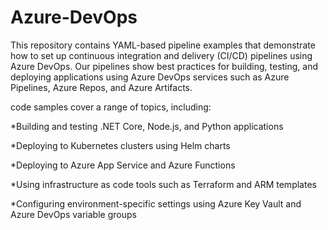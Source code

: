 # Azure-DevOps
This repository contains YAML-based pipeline examples that demonstrate how to set up continuous integration and delivery (CI/CD) pipelines using Azure DevOps. Our pipelines show best practices for building, testing, and deploying applications using Azure DevOps services such as Azure Pipelines, Azure Repos, and Azure Artifacts.

code samples cover a range of topics, including:

*Building and testing .NET Core, Node.js, and Python applications

*Deploying to Kubernetes clusters using Helm charts

*Deploying to Azure App Service and Azure Functions

*Using infrastructure as code tools such as Terraform and ARM templates

*Configuring environment-specific settings using Azure Key Vault and Azure DevOps variable groups
